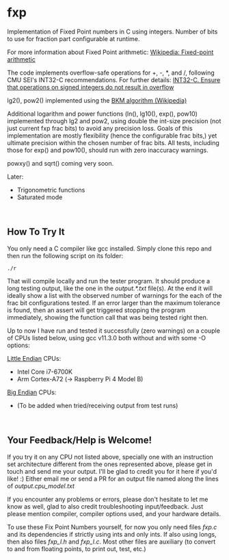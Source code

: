 # fxp
Implementation of Fixed Point numbers in C using integers. Number of bits
to use for fraction part configurable at runtime.

For more information about Fixed Point arithmetic:
[Wikipedia: Fixed-point arithmetic](https://en.wikipedia.org/wiki/Fixed-point_arithmetic)

The code implements overflow-safe operations for +, -, *, and /,
following CMU SEI's INT32-C recommendations. For further details:
[INT32-C. Ensure that operations on signed integers do not result in overflow](https://wiki.sei.cmu.edu/confluence/display/c/INT32-C.+Ensure+that+operations+on+signed+integers+do+not+result+in+overflow)

lg2(), pow2() implemented using the [BKM algorithm (Wikipedia)](https://en.wikipedia.org/wiki/BKM_algorithm)

Additional logarithm and power functions (ln(), lg10(), exp(), pow10) implemented 
through lg2 and pow2, using double the int-size precision (not just current fxp frac bits)
to avoid any precision loss. Goals of this implementation are mostly flexibility (hence the
configurable frac bits,) yet ultimate precision within the chosen number of frac bits.
All tests, including those for exp() and pow10(), should run with zero inaccuracy warnings.

powxy() and sqrt() coming very soon.

Later:
- Trigonometric functions
- Saturated mode

&nbsp;
## How To Try It
You only need a C compiler like gcc installed.
Simply clone this repo and then run the following script on its folder:

    ./r

That will compile locally and run the tester program.
It should produce a long testing output, like the one in the 
*output.\*.txt* file(s).
At the end it will ideally show a list with the observed number of
warnings for the each of the frac bit configurations tested.
If an error larger than the maximum tolerance is found, then an assert 
will get triggered stopping the program immediately, showing the
function call that was being tested right then.

Up to now I have run and tested it successfully (zero warnings) 
on a couple of CPUs listed below, using gcc v11.3.0 both without and 
with some -O options:

[Little Endian](https://en.wikipedia.org/wiki/Endianness) CPUs:
- Intel Core i7-6700K
- Arm Cortex-A72 (-> Raspberry Pi 4 Model B)

[Big Endian](https://en.wikipedia.org/wiki/Endianness) CPUs:
- (To be added when tried/receiving output from test runs)

&nbsp;
## Your Feedback/Help is Welcome!
If you try it on any CPU not listed above, specially one with an 
instruction set architecture different from the ones represented above,
please get in touch and send me your output. I'll be glad to credit you 
for it here if you'd like! :)
Either email me or send a PR for an output file named along the 
lines of *output.cpu_model.txt*

If you encounter any problems or errors, please don't hesitate to 
let me know as well, glad to also credit troubleshooting input/feedback.
Just please mention compiler, compiler options used, and your hardware details.

To use these Fix Point Numbers yourself, for now you only need 
files *fxp.c* and its dependencies if strictly using ints and only ints.
If also using longs, then also files *fxp_l.h* and *fxp_l.c*. 
Most other files are auxiliary (to convert to and from floating points, 
to print out, test, etc.)
